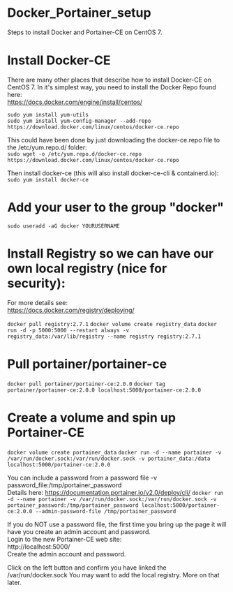 # Docker_Portainer_setup
Steps to install Docker and Portainer-CE on CentOS 7.  

# Install Docker-CE
There are many other places that describe how to install Docker-CE on CentOS 7.  In it's simplest way, you need to install the Docker Repo found here:  
https://docs.docker.com/engine/install/centos/

`sudo yum install yum-utils`  
`sudo yum install yum-config-manager --add-repo https://download.docker.com/linux/centos/docker-ce.repo`  

This could have been done by just downloading the docker-ce.repo file to the /etc/yum.repo.d/ folder:  
`sudo wget -o /etc/yum.repo.d/docker-ce.repo https://download.docker.com/linux/centos/docker-ce.repo`

Then install docker-ce (this will also install docker-ce-cli & containerd.io):  
`sudo yum install docker-ce`

# Add your user to the group "docker"
`sudo useradd -aG docker YOURUSERNAME`

# Install Registry so we can have our own local registry (nice for security):
For more details see:  
https://docs.docker.com/registry/deploying/

`docker pull registry:2.7.1`
`docker volume create registry_data`
`docker run -d -p 5000:5000 --restart always -v registry_data:/var/lib/registry --name registry registry:2.7.1`

# Pull portainer/portainer-ce
`docker pull portainer/portainer-ce:2.0.0`
`docker tag portainer/portainer-ce:2.0.0 localhost:5000/portainer-ce:2.0.0`

# Create a volume and spin up Portainer-CE
`docker volume create portainer_data`
`docker run -d --name portainer -v /var/run/docker.sock:/var/run/docker.sock -v portainer_data:/data localhost:5000/portainer-ce:2.0.0`

You can include a password from a password file -v password_file:/tmp/portainer_password  
Details here:
https://documentation.portainer.io/v2.0/deploy/cli/
`docker run -d --name portainer -v /var/run/docker.sock:/var/run/docker.sock -v portainer_password:/tmp/portainer_password localhost:5000/portainer-ce:2.0.0 --admin-password-file /tmp/portainer_password`

If you do NOT use a password file, the first time you bring up the page it will have you create an admin account and password.  
Login to the new Portainer-CE web site:  
http://localhost:5000/  
Create the admin account and password.

Click on the left button and confirm you have linked the /var/run/docker.sock
You may want to add the local registry.  More on that later.
